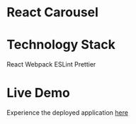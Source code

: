 # React Carousel

# Technology Stack

React
Webpack
ESLint
Prettier

# Live Demo

Experience the deployed application [here](https://statuesque-chebakia-474301.netlify.app)
